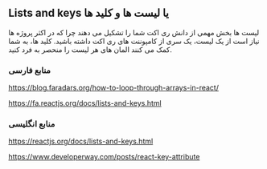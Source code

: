 ## Lists and keys یا لیست ها و کلید ها

لیست ها بخش مهمی از دانش ری اکت شما را تشکیل می دهند چرا که در اکثر پروژه ها نیاز است از یک لیست، یک سری از کامپوننت های ری اکت داشته باشید. کلید ها، به شما کمک می کنند المان های هر لیست را منحصر به فرد کنید.

### منابع فارسی

https://blog.faradars.org/how-to-loop-through-arrays-in-react/

https://fa.reactjs.org/docs/lists-and-keys.html

### منابع انگلیسی

https://reactjs.org/docs/lists-and-keys.html

https://www.developerway.com/posts/react-key-attribute
